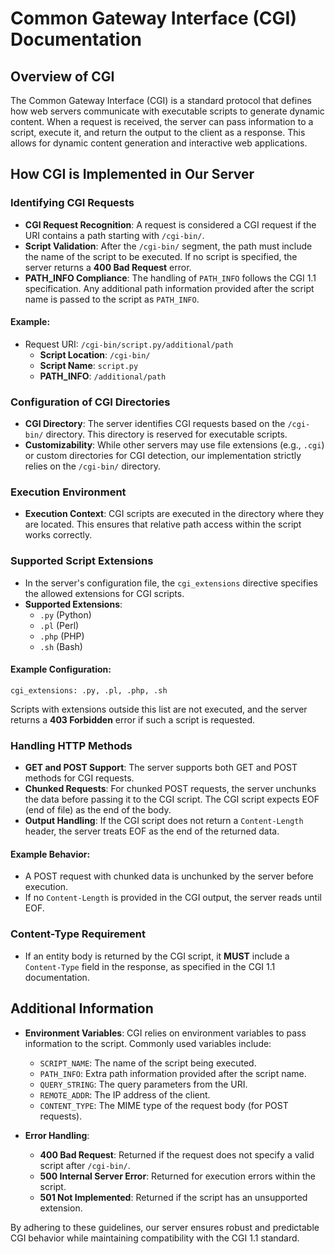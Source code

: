 # Common Gateway Interface (CGI) Documentation

## Overview of CGI

The Common Gateway Interface (CGI) is a standard protocol that defines how web servers communicate with executable scripts to generate dynamic content. When a request is received, the server can pass information to a script, execute it, and return the output to the client as a response. This allows for dynamic content generation and interactive web applications.

## How CGI is Implemented in Our Server

### Identifying CGI Requests

- **CGI Request Recognition**: A request is considered a CGI request if the URI contains a path starting with `/cgi-bin/`.
- **Script Validation**: After the `/cgi-bin/` segment, the path must include the name of the script to be executed. If no script is specified, the server returns a **400 Bad Request** error.
- **PATH\_INFO Compliance**: The handling of `PATH_INFO` follows the CGI 1.1 specification. Any additional path information provided after the script name is passed to the script as `PATH_INFO`.

#### Example:

- Request URI: `/cgi-bin/script.py/additional/path`
  - **Script Location**: `/cgi-bin/`
  - **Script Name**: `script.py`
  - **PATH\_INFO**: `/additional/path`

### Configuration of CGI Directories

- **CGI Directory**: The server identifies CGI requests based on the `/cgi-bin/` directory. This directory is reserved for executable scripts.
- **Customizability**: While other servers may use file extensions (e.g., `.cgi`) or custom directories for CGI detection, our implementation strictly relies on the `/cgi-bin/` directory.

### Execution Environment

- **Execution Context**: CGI scripts are executed in the directory where they are located. This ensures that relative path access within the script works correctly.

### Supported Script Extensions

- In the server's configuration file, the `cgi_extensions` directive specifies the allowed extensions for CGI scripts.
- **Supported Extensions**:
  - `.py` (Python)
  - `.pl` (Perl)
  - `.php` (PHP)
  - `.sh` (Bash)

#### Example Configuration:

```plaintext
cgi_extensions: .py, .pl, .php, .sh
```

Scripts with extensions outside this list are not executed, and the server returns a **403 Forbidden** error if such a script is requested.

### Handling HTTP Methods

- **GET and POST Support**: The server supports both GET and POST methods for CGI requests.
- **Chunked Requests**: For chunked POST requests, the server unchunks the data before passing it to the CGI script. The CGI script expects EOF (end of file) as the end of the body.
- **Output Handling**: If the CGI script does not return a `Content-Length` header, the server treats EOF as the end of the returned data.

#### Example Behavior:

- A POST request with chunked data is unchunked by the server before execution.
- If no `Content-Length` is provided in the CGI output, the server reads until EOF.

### Content-Type Requirement

- If an entity body is returned by the CGI script, it **MUST** include a `Content-Type` field in the response, as specified in the CGI 1.1 documentation.

## Additional Information

- **Environment Variables**: CGI relies on environment variables to pass information to the script. Commonly used variables include:

  - `SCRIPT_NAME`: The name of the script being executed.
  - `PATH_INFO`: Extra path information provided after the script name.
  - `QUERY_STRING`: The query parameters from the URI.
  - `REMOTE_ADDR`: The IP address of the client.
  - `CONTENT_TYPE`: The MIME type of the request body (for POST requests).

- **Error Handling**:

  - **400 Bad Request**: Returned if the request does not specify a valid script after `/cgi-bin/`.
  - **500 Internal Server Error**: Returned for execution errors within the script.
  - **501 Not Implemented**: Returned if the script has an unsupported extension.

By adhering to these guidelines, our server ensures robust and predictable CGI behavior while maintaining compatibility with the CGI 1.1 standard.
